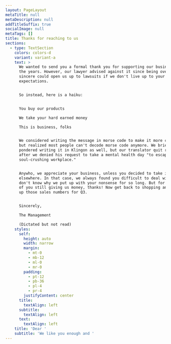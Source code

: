 ```yaml
---
layout: PageLayout
metaTitle: null
metaDescription: null
addTitleSuffix: true
socialImage: null
metaTags: []
title: Thanks for reaching to us
sections:
  - type: TextSection
    colors: colors-d
    variant: variant-a
    text: >
      We wanted to send you a formal thank you for supporting our business over
      the years. However, our lawyer advised against it since being overly
      sincere could open us up to lawsuits if we don't live up to your wild
      expectations.


      So instead, here is a haiku:


      You buy our products

      We take your hard earned money

      This is business, folks


      We considered writing the message in morse code to make it more creative,
      but realized most people can't decode morse code anymore. We briefly
      pondered writing it in Klingon as well, but our translator quit recently
      after we denied his request to take a mental health day "to escape this
      soul-crushing workplace."


      Anywho, we appreciate your business, unless you decided to take it
      elsewhere. In that case, we always found you difficult to deal with and
      don't know why we put up with your nonsense for so long. But for the rest
      of you still giving us money, thanks! Now get back to shopping and pumping
      up those sales numbers for Q3.


      Sincerely,

      The Management

      (Dictated but not read)
    styles:
      self:
        height: auto
        width: narrow
        margin:
          - mt-0
          - mb-12
          - ml-0
          - mr-0
        padding:
          - pt-12
          - pb-36
          - pl-4
          - pr-4
        justifyContent: center
      title:
        textAlign: left
      subtitle:
        textAlign: left
      text:
        textAlign: left
    title: 'Dear '
    subtitle: 'We like you enough and '
---
```

